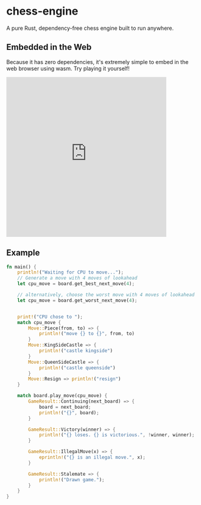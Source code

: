 # chess-engine

A pure Rust, dependency-free chess engine built to run anywhere.

## Embedded in the Web

Because it has zero dependencies, it's extremely simple to embed in the web browser using wasm. Try playing it yourself!

<embed type="text/html" src="https://adam-mcdaniel.github.io/chess-rs/examples/web/chess-best.html" width="420" height="420">

## Example

```rust
fn main() {
    println!("Waiting for CPU to move...");
    // Generate a move with 4 moves of lookahead
    let cpu_move = board.get_best_next_move(4);

    // alternatively, choose the worst move with 4 moves of lookahead
    let cpu_move = board.get_worst_next_move(4);


    print!("CPU chose to ");
    match cpu_move {
        Move::Piece(from, to) => {
            println!("move {} to {}", from, to)
        }
        Move::KingSideCastle => {
            println!("castle kingside")
        }
        Move::QueenSideCastle => {
            println!("castle queenside")
        }
        Move::Resign => println!("resign")
    }

    match board.play_move(cpu_move) {
        GameResult::Continuing(next_board) => {
            board = next_board;
            println!("{}", board);
        }

        GameResult::Victory(winner) => {
            println!("{} loses. {} is victorious.", !winner, winner);
        }

        GameResult::IllegalMove(x) => {
            eprintln!("{} is an illegal move.", x);
        }

        GameResult::Stalemate => {
            println!("Drawn game.");
        }
    }
}

```